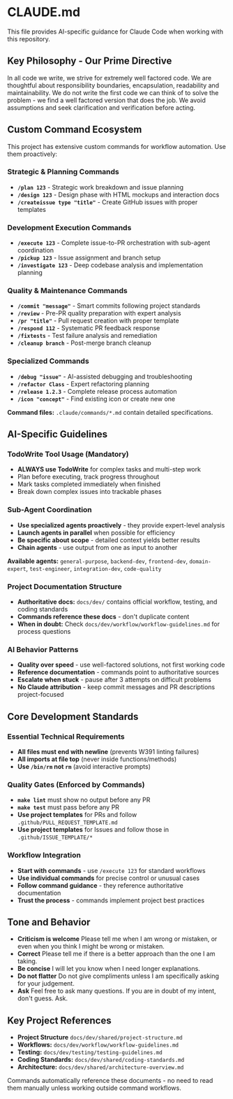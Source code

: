 # CLAUDE.md

This file provides AI-specific guidance for Claude Code when working with this repository.

## Key Philosophy - Our Prime Directive

In all code we write, we strive for extremely well factored code. We are thoughtful about responsibility boundaries, encapsulation, readability and maintainability. We do not write the first code we can think of to solve the problem - we find a well factored version that does the job.  We avoid assumptions and seek clarification and verification before acting.

## Custom Command Ecosystem

This project has extensive custom commands for workflow automation. Use them proactively:

### Strategic & Planning Commands
- **`/plan 123`** - Strategic work breakdown and issue planning
- **`/design 123`** - Design phase with HTML mockups and interaction docs
- **`/createissue type "title"`** - Create GitHub issues with proper templates

### Development Execution Commands
- **`/execute 123`** - Complete issue-to-PR orchestration with sub-agent coordination
- **`/pickup 123`** - Issue assignment and branch setup
- **`/investigate 123`** - Deep codebase analysis and implementation planning

### Quality & Maintenance Commands
- **`/commit "message"`** - Smart commits following project standards
- **`/review`** - Pre-PR quality preparation with expert analysis
- **`/pr "title"`** - Pull request creation with proper template
- **`/respond 112`** - Systematic PR feedback response
- **`/fixtests`** - Test failure analysis and remediation
- **`/cleanup branch`** - Post-merge branch cleanup

### Specialized Commands
- **`/debug "issue"`** - AI-assisted debugging and troubleshooting
- **`/refactor Class`** - Expert refactoring planning
- **`/release 1.2.3`** - Complete release process automation
- **`/icon "concept"`** - Find existing icon or create new one

**Command files:** `.claude/commands/*.md` contain detailed specifications.

## AI-Specific Guidelines

### TodoWrite Tool Usage (Mandatory)
- **ALWAYS use TodoWrite** for complex tasks and multi-step work
- Plan before executing, track progress throughout
- Mark tasks completed immediately when finished
- Break down complex issues into trackable phases

### Sub-Agent Coordination
- **Use specialized agents proactively** - they provide expert-level analysis
- **Launch agents in parallel** when possible for efficiency
- **Be specific about scope** - detailed context yields better results
- **Chain agents** - use output from one as input to another

**Available agents:** `general-purpose`, `backend-dev`, `frontend-dev`, `domain-expert`, `test-engineer`, `integration-dev`, `code-quality`

### Project Documentation Structure
- **Authoritative docs:** `docs/dev/` contains official workflow, testing, and coding standards
- **Commands reference these docs** - don't duplicate content
- **When in doubt:** Check `docs/dev/workflow/workflow-guidelines.md` for process questions

### AI Behavior Patterns
- **Quality over speed** - use well-factored solutions, not first working code
- **Reference documentation** - commands point to authoritative sources
- **Escalate when stuck** - pause after 3 attempts on difficult problems
- **No Claude attribution** - keep commit messages and PR descriptions project-focused

## Core Development Standards

### Essential Technical Requirements
- **All files must end with newline** (prevents W391 linting failures)
- **All imports at file top** (never inside functions/methods)
- **Use `/bin/rm` not `rm`** (avoid interactive prompts)

### Quality Gates (Enforced by Commands)
- **`make lint`** must show no output before any PR
- **`make test`** must pass before any PR
- **Use project templates** for PRs and follow `.github/PULL_REQUEST_TEMPLATE.md`
- **Use project templates** for Issues and follow those in `.github/ISSUE_TEMPLATE/*`

### Workflow Integration
- **Start with commands** - use `/execute 123` for standard workflows
- **Use individual commands** for precise control or unusual cases
- **Follow command guidance** - they reference authoritative documentation
- **Trust the process** - commands implement project best practices

## Tone and Behavior
- **Criticism is welcome** Please tell me when I am wrong or mistaken, or even when you think I might be wrong or mistaken.
- **Correct** Please tell me if there is a better approach than the one I am taking.
- **Be concise** I will let you know when I need longer explanations.
- **Do not flatter** Do not give compliments unless I am specifically asking for your judgement.
- **Ask**  Feel free to ask many questions. If you are in doubt of my intent, don't guess. Ask.

## Key Project References

- **Project Structure** `docs/dev/shared/project-structure.md`
- **Workflows:** `docs/dev/workflow/workflow-guidelines.md`
- **Testing:** `docs/dev/testing/testing-guidelines.md`
- **Coding Standards:** `docs/dev/shared/coding-standards.md`
- **Architecture:** `docs/dev/shared/architecture-overview.md`

Commands automatically reference these documents - no need to read them manually unless working outside command workflows.

